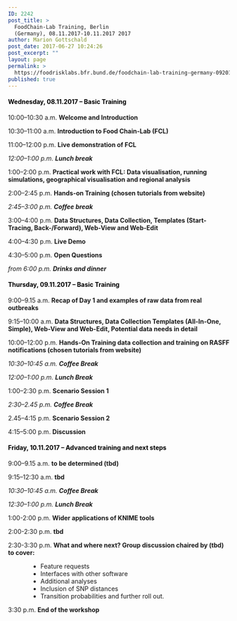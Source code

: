 ```yaml
---
ID: 2242
post_title: >
  FoodChain-Lab Training, Berlin
  (Germany), 08.11.2017-10.11.2017 2017
author: Marion Gottschald
post_date: 2017-06-27 10:24:26
post_excerpt: ""
layout: page
permalink: >
  https://foodrisklabs.bfr.bund.de/foodchain-lab-training-germany-092017/
published: true
---
```

<h4><span style="color: #000000;"><strong>Wednesday, 08.11.2017 – Basic Training</strong></span></h4>
10:00–10:30 a.m.
<strong>Welcome and Introduction</strong>
<em></em>

10:30–11:00 a.m.
<strong>Introduction to Food Chain-Lab (FCL)</strong>
<em></em>

11:00–12:00 p.m.
<strong>Live demonstration of FCL</strong>
<em></em>

<em>12:00–1:00 p.m. 
<strong>Lunch break</strong></em>

1:00–2:00 p.m.
<strong>Practical work with FCL: Data visualisation, running simulations, geographical visualisation and regional analysis</strong>
<em></em>

2:00–2:45 p.m.
<strong>Hands-on Training (chosen tutorials from website)</strong>
<em></em>

<em>2:45–3:00 p.m. 
<strong>Coffee break</strong></em>

3:00–4:00 p.m.
<strong>Data Structures, Data Collection, Templates (Start-Tracing, Back-/Forward), Web-View and Web-Edit</strong>
<em></em>

4:00–4:30 p.m.
<strong>Live Demo</strong>
<em></em>

4:30–5:00 p.m.
<strong>Open Questions</strong>
<em></em>

<em>from 6:00 p.m. 
<strong>Drinks and dinner</strong></em>

<h4><span style="color: #000000;">Thursday, 09.11.2017 – Basic Training</span></h4>

9:00–9.15 a.m.
<strong>Recap of Day 1 and examples of raw data from real outbreaks</strong>
<em></em>

9:15–10:00 a.m.
<strong>Data Structures, Data Collection Templates (All-In-One, Simple), Web-View and Web-Edit, Potential data needs in detail</strong>
<em></em>

10:00–12:00 p.m.
<strong>Hands-On Training data collection and training on RASFF notifications (chosen tutorials from website)</strong>
<em></em>

<em>10:30–10:45 a.m. 
<strong>Coffee Break</strong></em>

<em>12:00–1:00 p.m. 
<strong>Lunch Break</strong></em>

1:00–2:30 p.m.
<strong>Scenario Session 1</strong>
<em></em>

<em>2:30–2.45 p.m. 
<strong>Coffee Break</strong></em>

2.45–4:15 p.m.
<strong>Scenario Session 2</strong>
<em></em>

4:15–5:00 p.m.
<strong>Discussion</strong>
<em></em>

<h4><span style="color: #000000;">Friday, 10.11.2017 – Advanced training and next steps</span></h4>

9:00–9.15 a.m.
<strong>to be determined (tbd)</strong>
<em></em>

9:15–12:30 a.m.
<strong>tbd</strong>
<em></em>

<em>10:30–10:45 a.m. 
<strong>Coffee Break</strong></em>

<em>12:30–1:00 p.m. 
<strong>Lunch Break</strong></em>

1:00-2:00 p.m.
<strong>Wider applications of KNIME tools</strong>
<em></em>

2:00-2:30 p.m.
<strong>tbd</strong>
<em></em>

2:30-3:30 p.m.
<strong>What and where next? Group discussion chaired by (tbd) to cover: </strong>
<ul style="margin-left: 50px;">
 	<li>Feature requests</li>
 	<li>Interfaces with other software</li>
 	<li>Additional analyses</li>
 	<li>Inclusion of SNP distances</li>
 	<li>Transition probabilities and further roll out.</li>
</ul>
3:30 p.m. 
<strong>End of the workshop</strong>